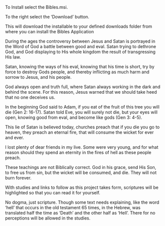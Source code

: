 To Install select the Bibles.msi.

To the right select the ‘Download’ button.

This will download the installable to your defined downloads folder from where you can install the Bibles Application


During the ages the controversy between Jesus and Satan is portrayed in the Word of God a battle between good and eval. Satan trying to dethrone God, and God displaying to His whole kingdom the result of transgressing His law.

Satan, knowing the ways of his eval, knowing that his time is short, try by force to destroy Gods people, and thereby inflicting as much harm and sorrow to Jesus, and his people.

God always open and truth full, where Satan always working in the dark and behind the scene. For this reason, Jesus warned that we should take heed that no one deceives us.

In the beginning God said to Adam, if you eat of the fruit of this tree you will die (Gen 2: 16-17). Satan told Eve, you will surely not die, but your eyes will open, knowing good from eval, and become like gods (Gen 3: 4-5).

This lie of Satan is believed today, churches preach that if you die you go to heaven, they preach an eternal fire, that will consume the wicket for ever and ever.

I lost plenty of dear friends in my live. Some were very young, and for what reason should they spend an eternity in the fires of hell as these people preach.

These teachings are not Biblically correct. God in his grace, send His Son, to free us from sin, but the wicket will be consumed, and die. They will not burn forever.

With studies and links to follow as this project takes form, scriptures will be highlighted so that you can read it for yourself.

No dogma, just scripture. Though some text needs explaining, like the word ‘hell’ that occurs in the old testament 65 times, in the Hebrew, was translated half the time as ‘Death’ and the other half as ‘Hell’. There for no perceptions will be allowed in the studies.
